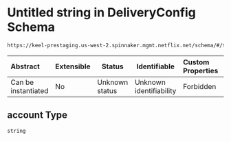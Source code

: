 # Untitled string in DeliveryConfig Schema

```txt
https://keel-prestaging.us-west-2.spinnaker.mgmt.netflix.net/schema/#/$defs/CrossAccountReferenceRule/properties/account
```




| Abstract            | Extensible | Status         | Identifiable            | Custom Properties | Additional Properties | Access Restrictions | Defined In                                                    |
| :------------------ | ---------- | -------------- | ----------------------- | :---------------- | --------------------- | ------------------- | ------------------------------------------------------------- |
| Can be instantiated | No         | Unknown status | Unknown identifiability | Forbidden         | Allowed               | none                | [keel.schema.json\*](keel.schema.json "open original schema") |

## account Type

`string`
